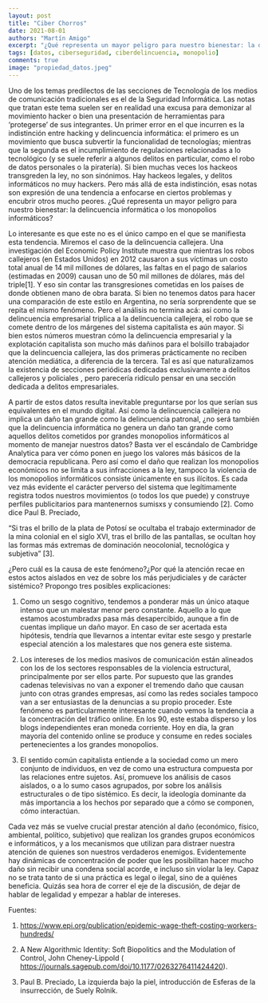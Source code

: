 ```yaml
---
layout: post
title: "Ciber Chorros"
date: 2021-08-01
authors: "Martín Amigo"
excerpt: "¿Qué representa un mayor peligro para nuestro bienestar: la delincuencia o los monopolios informáticos?"
tags: [datos, ciberseguridad, ciberdelincuencia, monopolio]
comments: true
image: "propiedad_datos.jpeg"
---
```


Uno de los temas predilectos de las secciones de Tecnología de los medios de comunicación tradicionales es el de la Seguridad Informática. Las notas que tratan este tema suelen ser en realidad una excusa para demonizar al movimiento hacker o bien una presentación de herramientas para ‘protegerse’ de sus integrantes. Un primer error en el que incurren es la indistinción entre hacking y delincuencia informática: el primero es un movimiento que busca subvertir la funcionalidad de tecnologías; mientras que la segunda es el incumplimiento de regulaciones relacionadas a lo tecnológico (y se suele referir a algunos delitos en particular, como el robo de datos personales o la piratería). Si bien muchas veces los hackeos transgreden la ley, no son sinónimos. Hay hackeos legales, y delitos informáticos no muy hackers. Pero más allá de esta indistinción, esas notas son expresión de una tendencia a enfocarse en ciertos problemas y encubrir otros mucho peores. ¿Qué representa un mayor peligro para nuestro bienestar: la delincuencia informática o los monopolios informáticos?  

Lo interesante es que este no es el único campo en el que se manifiesta esta tendencia. Miremos el caso de la delincuencia callejera. Una investigación del Economic Policy Institute muestra que mientras los robos callejeros (en Estados Unidos) en 2012 causaron a sus víctimas un costo total anual de 14 mil millones de dólares, las faltas en el pago de salarios (estimadas en 2009) causan uno de 50 mil millones de dólares, más del triple[1]. Y eso sin contar las transgresiones cometidas en los países de donde obtienen mano de obra barata. Si bien no tenemos datos para hacer una comparación de este estilo en Argentina, no sería sorprendente que se repita el mismo fenómeno. Pero el análisis no termina acá: así como la delincuencia empresarial triplica a la delincuencia callejera, el robo que se comete dentro de los márgenes del sistema capitalista es aún mayor. Si bien estos números muestran cómo la delincuencia empresarial y la explotación capitalista son mucho más dañinos para el bolsillo trabajador que la delincuencia callejera, las dos primeras prácticamente no reciben atención mediática, a diferencia de la tercera. Tal es así que naturalizamos la existencia de secciones periódicas dedicadas exclusivamente a delitos callejeros y policiales , pero parecería ridículo pensar en una sección dedicada a delitos empresariales.            

A partir de estos datos resulta inevitable preguntarse por los que serían sus equivalentes en el mundo digital. Así como la delincuencia callejera no implica un daño tan grande como la delincuencia patronal, ¿no será también que la delincuencia informática no genera un daño tan grande como aquellos delitos cometidos por grandes monopolios informáticos al momento de manejar nuestros datos? Basta ver el escándalo de Cambridge Analytica para ver cómo ponen en juego los valores más básicos de la democracia republicana. Pero así como el daño que realizan los monopolios económicos no se limita a sus infracciones a la ley, tampoco la violencia de los monopolios informáticos consiste únicamente en sus ilícitos. Es cada vez más evidente el carácter perverso del sistema que legítimamente registra todos nuestros movimientos (o todos los que puede) y construye perfiles publicitarios para mantenernos sumisxs y consumiendo [2]. Como dice Paul B. Preciado, 

“Si tras el brillo de la plata de Potosí se ocultaba el trabajo exterminador de la mina colonial en el siglo XVI, tras el brillo de las pantallas, se ocultan hoy las formas más extremas de dominación neocolonial, tecnológica y subjetiva” [3].

¿Pero cuál es la causa de este fenómeno?¿Por qué la atención recae en estos actos aislados en vez de sobre los más perjudiciales y de carácter sistémico? Propongo tres posibles explicaciones:

1. Como un sesgo cognitivo, tendemos a ponderar más un único ataque intenso que un malestar menor pero constante. Aquello a lo que estamos acostumbradxs pasa más desapercibido, aunque a fin de cuentas implique un daño mayor. En caso de ser acertada esta hipótesis, tendría que llevarnos a intentar evitar este sesgo y prestarle especial atención a los malestares que nos genera este sistema.

2. Los intereses de los medios masivos de comunicación están alineados con los de los sectores responsables de la violencia estructural, principalmente por ser ellos parte. Por supuesto que las grandes cadenas televisivas no van a exponer el tremendo daño que causan junto con otras grandes empresas, así como las redes sociales tampoco van a ser entusiastas de la denuncias a su propio proceder. Este fenómeno es particularmente interesante cuando vemos la tendencia a la concentración del tráfico online. En los 90, este estaba disperso y los blogs independientes eran moneda corriente. Hoy en día, la gran mayoría del contenido online se produce y consume en redes sociales pertenecientes a los grandes monopolios. 

3. El sentido común capitalista entiende a la sociedad como un mero conjunto de individuos, en vez de como una estructura compuesta por las relaciones entre sujetos. Así, promueve los análisis de casos aislados, o a lo sumo casos agrupados, por sobre los análisis estructurales o de tipo sistémico. Es decir, la ideología dominante da más importancia a los hechos por separado que a cómo se componen, cómo interactúan.

Cada vez más se vuelve crucial prestar atención al daño (económico, físico, ambiental, político, subjetivo) que realizan los grandes grupos económicos e informáticos, y a los mecanismos que utilizan para distraer nuestra atención de quienes son nuestros verdaderos enemigos. Evidentemente hay dinámicas de concentración de poder que les posibilitan hacer mucho daño sin recibir una condena social acorde, e incluso sin violar la ley. Capaz no se trata tanto de si una práctica es legal o ilegal, sino de a quiénes beneficia. Quizás sea hora de correr el eje de la discusión, de dejar de hablar de legalidad y empezar a hablar de intereses. 


Fuentes:

1. https://www.epi.org/publication/epidemic-wage-theft-costing-workers-hundreds/

2. A New Algorithmic Identity: Soft Biopolitics and the Modulation of Control, John Cheney-Lippold ( https://journals.sagepub.com/doi/10.1177/0263276411424420).

3. Paul B. Preciado, La izquierda bajo la piel, introducción de Esferas de la insurrección, de Suely Rolnik.
